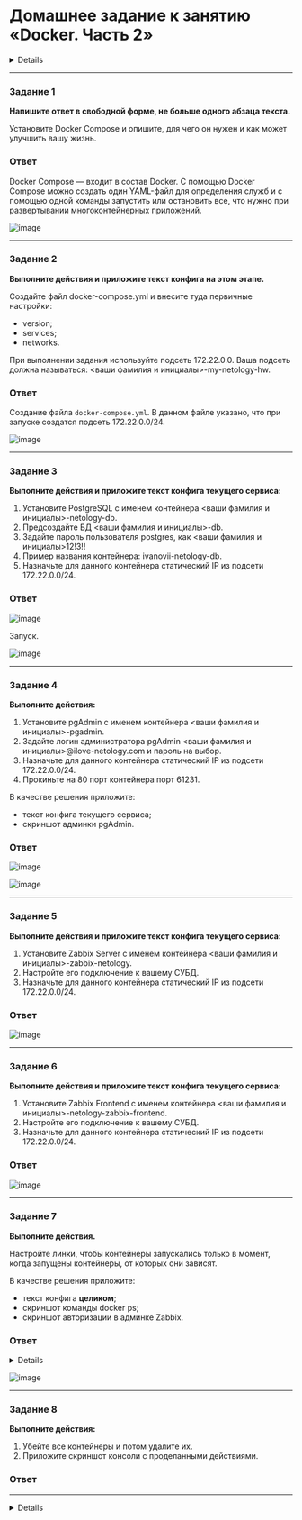 # Домашнее задание к занятию «Docker. Часть 2»

<details>

### Оформление домашнего задания

1. Домашнее задание выполните в [Google Docs](https://docs.google.com/) и отправьте на проверку ссылку на ваш документ в личном кабинете.  
1. В названии файла укажите номер лекции и фамилию студента. Пример названия: 6.4. Docker. Часть 2 — Александр Александров.
2. Код решения размещайте в отдельном файле на вашем Google-диске, это облегчит проверку вашей работы.
3. Перед отправкой проверьте, что доступ для просмотра открыт всем, у кого есть ссылка. Если нужно прикрепить дополнительные ссылки, добавьте их в свой Google Docs.

**Правила выполнения заданий к занятию «6.4. Docker. Часть 2»**

- Все задания выполняйте на основе конфигов из лекции. 
- В заданиях описаны те параметры, которые необходимо изменить. 
- Если параметр не упомянут вообще, значит, его нужно оставить таким, какой он был в лекции. 
- Если в каком-то задании, например, в задании 2, нужно изменить параметр, подразумевается, что во всех следующих заданиях будет использоваться уже изменённый параметр.
- Выполнив все задания без звёздочки, вы должны получить полнофункциональный сервис.

Любые вопросы по решению задач задавайте в чате учебной группы.

---

## Важно

Перед отправкой работы на проверку удаляйте неиспользуемые ресурсы. Это нужно, чтобы предупредить неконтролируемый расход средств, полученных после использования промокода.

Рекомендации [по ссылке](https://github.com/netology-code/sdvps-homeworks/tree/main/recommend).

</details>

---

### Задание 1

**Напишите ответ в свободной форме, не больше одного абзаца текста.**

Установите Docker Compose и опишите, для чего он нужен и как может улучшить вашу жизнь.

### Ответ

Docker Compose — входит в состав Docker. С помощью Docker Compose можно создать один YAML-файл для определения служб и с помощью одной команды запустить или остановить все, что нужно при развертывании многоконтейнерных приложений.

![image](https://user-images.githubusercontent.com/121082757/233980664-ec2b1d0d-e8bb-498d-a840-2d86c2475d58.png)

---

### Задание 2 

**Выполните действия и приложите текст конфига на этом этапе.** 

Создайте файл docker-compose.yml и внесите туда первичные настройки: 

 * version;
 * services;
 * networks.

При выполнении задания используйте подсеть 172.22.0.0.
Ваша подсеть должна называться: <ваши фамилия и инициалы>-my-netology-hw.

### Ответ


Создание файла `docker-compose.yml`. В данном файле указано, что при запуске создатся подсеть 172.22.0.0/24.

![image](https://user-images.githubusercontent.com/121082757/234181660-4ef678da-6709-4fa9-84df-32fb8d759e82.png)

---

### Задание 3 

**Выполните действия и приложите текст конфига текущего сервиса:** 

1. Установите PostgreSQL с именем контейнера <ваши фамилия и инициалы>-netology-db. 
2. Предсоздайте БД <ваши фамилия и инициалы>-db.
3. Задайте пароль пользователя postgres, как <ваши фамилия и инициалы>12!3!!
4. Пример названия контейнера: ivanovii-netology-db.
5. Назначьте для данного контейнера статический IP из подсети 172.22.0.0/24.

### Ответ

![image](https://user-images.githubusercontent.com/121082757/234264347-4eb9785d-de50-434a-89cd-138ad43b8740.png)

Запуск.

![image](https://user-images.githubusercontent.com/121082757/234264576-681a531a-c2a6-4e9f-b50d-8c833860e264.png)

---

### Задание 4 

**Выполните действия:**

1. Установите pgAdmin с именем контейнера <ваши фамилия и инициалы>-pgadmin. 
2. Задайте логин администратора pgAdmin <ваши фамилия и инициалы>@ilove-netology.com и пароль на выбор.
3. Назначьте для данного контейнера статический IP из подсети 172.22.0.0/24.
4. Прокиньте на 80 порт контейнера порт 61231.

В качестве решения приложите:

* текст конфига текущего сервиса;
* скриншот админки pgAdmin.

### Ответ

![image](https://user-images.githubusercontent.com/121082757/234288652-e09344b4-2dff-4eb0-a3cf-6490260f5cd2.png)

![image](https://user-images.githubusercontent.com/121082757/234288768-7c673d34-08e9-4691-9fd3-34a5a1697396.png)



---

### Задание 5 

**Выполните действия и приложите текст конфига текущего сервиса:** 

1. Установите Zabbix Server с именем контейнера <ваши фамилия и инициалы>-zabbix-netology. 
2. Настройте его подключение к вашему СУБД.
3. Назначьте для данного контейнера статический IP из подсети 172.22.0.0/24.

### Ответ

![image](https://user-images.githubusercontent.com/121082757/234497334-5b91ae0b-cd63-431c-b01b-f50976c60794.png)

---

### Задание 6

**Выполните действия и приложите текст конфига текущего сервиса:** 

1. Установите Zabbix Frontend с именем контейнера <ваши фамилия и инициалы>-netology-zabbix-frontend. 
2. Настройте его подключение к вашему СУБД.
3. Назначьте для данного контейнера статический IP из подсети 172.22.0.0/24.

### Ответ

![image](https://user-images.githubusercontent.com/121082757/234500049-b67fb48b-9c1b-4de7-ad10-0ec7c0ab4b2b.png)

---

### Задание 7 

**Выполните действия.**

Настройте линки, чтобы контейнеры запускались только в момент, когда запущены контейнеры, от которых они зависят.

В качестве решения приложите:

* текст конфига **целиком**;
* скриншот команды docker ps;
* скриншот авторизации в админке Zabbix.

### Ответ

<details>

  version: '3.9'

  services:
    chistov-netology-db:  #назвазние сервиса
      image: postgres:latest #используемый образ
      container_name: chistov-netology-db #назвазние контейнера
      volumes:
        - ./pg_data:/var/lib/postgresql/data/pgdata #указываем папку, которая будет проброшена с хост>
      environment:
        POSTGRES_DB: chistov-db #название создаваемой базы
        POSTGRES_PASSWORD: chistov12!3!! #пароль для входа
        PGDATA: /var/lib/postgresql/data/pgdata #путь в котнейнере, куда будут сохранятся данные
      ports:
        - 5432:5432 #порты для проброса с хоста в контейнер
      networks:
        chistov-my-netology-hw:
         ipv4_address: 172.22.0.5 #задаем статичнй ip-адрес
      restart: always #в случае перезапуска машины контейнер снова запустится
  
    pgAdmin:
      image: dpage/pgadmin4
      links:
        - chistov-netology-db
      container_name: chistov-pgadmin
      environment:
        PGADMIN_DEFAULT_EMAIL: chistov@ilove-netology.com
        PGADMIN_DEFAULT_PASSWORD: chistov12!3!!
      ports:
        - 61231:80
      networks:
        chistov-my-netology-hw:
          ipv4_address: 172.22.0.6
      restart: always
  
    zabbix-server-pgsql:
      image: zabbix/zabbix-server-pgsql
      links:
        - chistov-netology-db
        - pgAdmin
      container_name: chistov-zabbix-netology
      environment:
        DB_SERVER_HOST: 172.22.0.5
        POSTGRES_USER: postgres
        POSTGRES_PASSWORD: chistov12!3!!
      ports:
        - 10051:10051
      networks:
        chistov-my-netology-hw:
          ipv4_address: 172.22.0.7
      restart: always
  
    zabbix_frontend:
      image: zabbix/zabbix-web-apache-pgsql
      links:
        - chistov-netology-db
        - chistov-pgadmin
        - zabbix-server-pgsql
      container_name: chistov-netology-zabbix-frontend
      environment:
        DB_SERVER_HOST: 172.22.0.5
        POSTGRES_USER: postgres
        POSTGRES_PASSWORD: chistov12!3!!
        ZBX_SERVER_HOST: zabbix_frontend
        PHP_TZ: Europe/Moscow
      ports:
        - 80:8080
        - 443:8443
      networks:
        chistov-my-netology-hw:
          ipv4_address: 172.22.0.8
      restart: always
  
  networks:
    chistov-my-netology-hw:
      driver: bridge
      ipam:
        config:
          - subnet: 172.22.0.0/24

</details>

![image](https://user-images.githubusercontent.com/121082757/234516522-4818e946-c1ff-4cc6-941c-2c1e4efc4111.png)

---

### Задание 8 

**Выполните действия:** 

1. Убейте все контейнеры и потом удалите их.
2. Приложите скриншот консоли с проделанными действиями.

### Ответ



---

<details>
  
## Дополнительные задания* (со звёздочкой)

Их выполнение необязательное и не влияет на получение зачёта по домашнему заданию. Можете их решить, если хотите лучше разобраться в материале.

---

### Задание 9* 

Запустите свой сценарий на чистом железе без предзагруженных образов.

**Ответьте на вопросы в свободной форме:**

1. Сколько ушло времени на то, чтобы развернуть на чистом железе написанный вами сценарий?
2. Чем вы занимались в процессе создания сценария так, как это видите вы?
3. Что бы вы улучшили в сценарии развёртывания?

</details>
